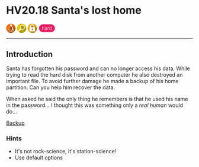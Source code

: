 # HV20.18 Santa's lost home

<img src="../_resources/11_linux.png" style="height:1.8em;vertical-align:middle;">
<img src="../_resources/05_forensic.png" style="height:1.8em;vertical-align:middle;">
<img src="../_resources/03_crypto.png" style="height:1.8em;vertical-align:middle;">
<img src="../_resources/hard.png" style="height:1.8em;vertical-align:middle;">  

---

## Introduction

Santa has forgotten his password and can no longer access his data. While trying to read the hard disk from another computer he also destroyed an important file. To avoid further damage he made a backup of his home partition. Can you help him recover the data.

When asked he said the only thing he remembers is that he used his name in the password... I thought this was something only a _real human_ would do...

[Backup](Backup.img.bz2)

### Hints
- It's not rock-science, it's station-science!
- Use default options
